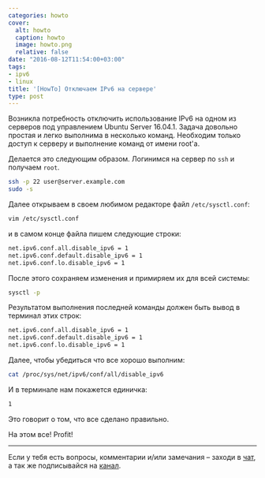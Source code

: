 ```yaml
---
categories: howto
cover:
  alt: howto
  caption: howto
  image: howto.png
  relative: false
date: "2016-08-12T11:54:00+03:00"
tags:
- ipv6
- linux
title: '[HowTo] Отключаем IPv6 на сервере'
type: post
---
```


Возникла потребность отключить использование IPv6 на одном из серверов под управлением Ubuntu Server 16.04.1. Задача довольно простая и легко выполнима в несколько команд. Необходим только доступ к серверу и выполнение команд от имени root'а.

Делается это следующим образом. Логинимся на сервер по `ssh` и получаем `root`.

```bash
ssh -p 22 user@server.example.com
sudo -s
```

Далее открываем в своем любимом редакторе файл `/etc/sysctl.conf`:

```bash
vim /etc/sysctl.conf
```

и в самом конце файла пишем следующие строки:

```bash
net.ipv6.conf.all.disable_ipv6 = 1
net.ipv6.conf.default.disable_ipv6 = 1
net.ipv6.conf.lo.disable_ipv6 = 1
```

После этого сохраняем изменения и примиряем их для всей системы:

```bash
sysctl -p
```

Результатом выполнения последней команды должен быть вывод в терминал этих строк:

```bash
net.ipv6.conf.all.disable_ipv6 = 1
net.ipv6.conf.default.disable_ipv6 = 1
net.ipv6.conf.lo.disable_ipv6 = 1
```

Далее, чтобы убедиться что все хорошо выполним:

```bash
cat /proc/sys/net/ipv6/conf/all/disable_ipv6
```

И в терминале нам покажется единичка:

```bash
1
```

Это говорит о том, что все сделано правильно.

На этом все! Profit!

---
Если у тебя есть вопросы, комментарии и/или замечания – заходи в [чат](https://ttttt.me/jtprogru_chat), а так же подписывайся на [канал](https://ttttt.me/jtprogru_channel).
